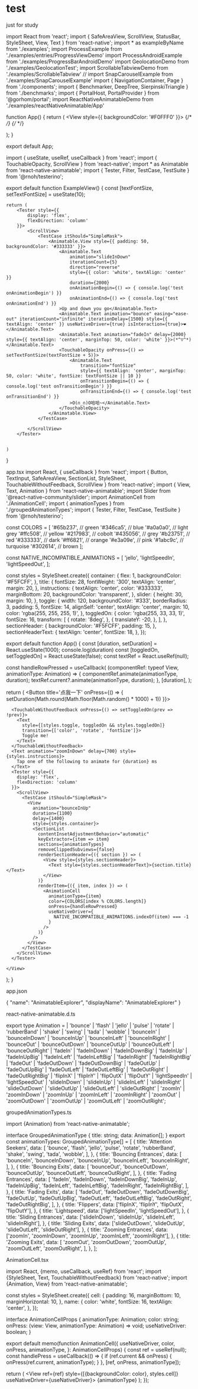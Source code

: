 # test
just for study


import React from 'react';
import {
  SafeAreaView,
  ScrollView,
  StatusBar,
  StyleSheet,
  View,
  Text
} from 'react-native';
import * as exampleByName from './examples';
import ProcessExample from './examples/entries/ProgressViewDemo'
import ProcessAndroidExample from './examples/ProgressBarAndroidDemo'
import GeolocationDemo from './examples/GeolocationTest';
import ScrollableTabviewDemo from './examples/ScrollableTabview'
// import SnapCarouselExample from './examples/SnapCarouselExample'
import { NavigationContainer, Page } from './components';
import { Benchmarker, DeepTree, SierpinskiTriangle } from './benchmarks';
import { PortalHost, PortalProvider } from '@gorhom/portal';
import ReactNativeAnimatableDemo from './examples/reactNativeAnimatable/App'

function App() {
  return (
    <View style={{ backgroundColor: '#F0FFF0' }}>
      <StatusBar barStyle="light-content" />
      <SafeAreaView>
        <NavigationContainer>
          <PortalProvider>
            <Page name='ProcessAndroidExample'><ProcessAndroidExample></ProcessAndroidExample></Page>
            <Page name='ProcessExample'><ProcessExample></ProcessExample></Page>
            <Page name='GeolocationDemo'><GeolocationDemo></GeolocationDemo></Page>
            <Page name='ScrollableTabviewDemo'><ScrollableTabviewDemo></ScrollableTabviewDemo></Page>
            <Page name = 'ReactNativeAnimatableDemo'><ReactNativeAnimatableDemo></ReactNativeAnimatableDemo></Page>
            {/* <Page name = 'RnFastImgDemo'><RnFastImgDemo></RnFastImgDemo></Page> */}
            {/* <Page name='SnapCarouselExample'><SnapCarouselExample></SnapCarouselExample></Page> */}
          </PortalProvider>
        </NavigationContainer>
      </SafeAreaView>
    </View>

  );
}

export default App;


import { useState, useRef, useCallback } from 'react';
import { TouchableOpacity, ScrollView } from 'react-native';
import * as Animatable from 'react-native-animatable';
import { Tester, Filter, TestCase, TestSuite } from '@rnoh/testerino';

export default function ExampleView() {
    const [textFontSize, setTextFontSize] = useState(10);

    return (
        <Tester style={{
            display: 'flex',
            flexDirection: 'column'
        }}>
            <ScrollView>
                <TestCase itShould="SimpleMask">
                    <Animatable.View style={{ padding: 50, backgroundColor: '#333333' }}>
                        <Animatable.Text
                            animation="slideInDown"
                            iterationCount={5}
                            direction="reverse"
                            style={{ color: 'white', textAlign: 'center' }}
                            duration={2000}
                            onAnimationBegin={() => { console.log('test onAnimationBegin') }}
                            onAnimationEnd={() => { console.log('test onAnimationEnd') }}
                        >Up and down you go</Animatable.Text>
                        <Animatable.Text animation="bounce" easing="ease-out" iterationCount="infinite" iterationDelay={1500} style={{ textAlign: 'center' }} useNativeDriver={true} isInteraction={true}>❤️</Animatable.Text>
                        <Animatable.Text animation="fadeIn" delay={2000} style={{ textAlign: 'center', marginTop: 50, color: 'white' }}>(*^▽^*)</Animatable.Text>
                        <TouchableOpacity onPress={() => setTextFontSize(textFontSize + 5)}>
                            <Animatable.Text
                                transition="fontSize"
                                style={{ textAlign: 'center', marginTop: 50, color: 'white', fontSize: textFontSize || 10 }}
                                onTransitionBegin={() => { console.log('test onTransitionBegin') }}
                                onTransitionEnd={() => { console.log('test onTransitionEnd') }}
                            >O(∩_∩)O哈哈~</Animatable.Text>
                        </TouchableOpacity>
                    </Animatable.View>
                </TestCase>

            </ScrollView>
        </Tester>


    )
}   

app.tsx
import React, { useCallback } from 'react';
import {
  Button,
  TextInput,
  SafeAreaView,
  SectionList,
  StyleSheet,
  TouchableWithoutFeedback,
  ScrollView
} from 'react-native';
import { View, Text, Animation } from 'react-native-animatable';
import Slider from '@react-native-community/slider';
import AnimationCell from './AnimationCell';
import { animationTypes } from './groupedAnimationTypes';
import { Tester, Filter, TestCase, TestSuite } from '@rnoh/testerino';

const COLORS = [
  '#65b237', // green
  '#346ca5', // blue
  '#a0a0a0', // light grey
  '#ffc508', // yellow
  '#217983', // cobolt
  '#435056', // grey
  '#b23751', // red
  '#333333', // dark
  '#ff6821', // orange
  '#e3a09e', // pink
  '#1abc9c', // turquoise
  '#302614', // brown
];

const NATIVE_INCOMPATIBLE_ANIMATIONS = [
  'jello',
  'lightSpeedIn',
  'lightSpeedOut',
];

const styles = StyleSheet.create({
  container: {
    flex: 1,
    backgroundColor: '#F5FCFF',
  },
  title: {
    fontSize: 28,
    fontWeight: '300',
    textAlign: 'center',
    margin: 20,
  },
  instructions: {
    textAlign: 'center',
    color: '#333333',
    marginBottom: 20,
    backgroundColor: 'transparent',
  },
  slider: {
    height: 30,
    margin: 10,
  },
  toggle: {
    width: 120,
    backgroundColor: '#333',
    borderRadius: 3,
    padding: 5,
    fontSize: 14,
    alignSelf: 'center',
    textAlign: 'center',
    margin: 10,
    color: 'rgba(255, 255, 255, 1)',
  },
  toggledOn: {
    color: 'rgba(255, 33, 33, 1)',
    fontSize: 16,
    transform: [
      {
        rotate: '8deg',
      },
      {
        translateY: -20,
      },
    ],
  },
  sectionHeader: {
    backgroundColor: '#F5FCFF',
    padding: 15,
  },
  sectionHeaderText: {
    textAlign: 'center',
    fontSize: 18,
  },
});

export default function App() {
  const [duration, setDuration] = React.useState(1000);
  console.log(duration)
  const [toggledOn, setToggledOn] = React.useState(false);
  const textRef = React.useRef<Text>(null);

  const handleRowPressed = useCallback(
    (componentRef: typeof View, animationType: Animation) => {
      componentRef.animate(animationType, duration);
      textRef.current?.animate(animationType, duration);
    },
    [duration],
  );

  return (
    <View style={styles.container}>
      <View style={styles.slider}>
        <Button title='点我一下' onPress={() => { setDuration(Math.round(Math.floor(Math.random() * 1000) + 1)) }}></Button>
      </View>

      <TouchableWithoutFeedback onPress={() => setToggledOn(prev => !prev)}>
        <Text
          style={[styles.toggle, toggledOn && styles.toggledOn]}
          transition={['color', 'rotate', 'fontSize']}>
          Toggle me!
        </Text>
      </TouchableWithoutFeedback>
      <Text animation="zoomInDown" delay={700} style={styles.instructions}>
        Tap one of the following to animate for {duration} ms
      </Text>
      <Tester style={{
        display: 'flex',
        flexDirection: 'column'
      }}>
        <ScrollView>
          <TestCase itShould="SimpleMask">
            <View
              animation="bounceInUp"
              duration={1100}
              delay={1400}
              style={styles.container}>
              <SectionList
                contentInsetAdjustmentBehavior="automatic"
                keyExtractor={item => item}
                sections={animationTypes}
                removeClippedSubviews={false}
                renderSectionHeader={({ section }) => (
                  <View style={styles.sectionHeader}>
                    <Text style={styles.sectionHeaderText}>{section.title}</Text>
                  </View>
                )}
                renderItem={({ item, index }) => (
                  <AnimationCell
                    animationType={item}
                    color={COLORS[index % COLORS.length]}
                    onPress={handleRowPressed}
                    useNativeDriver={
                      NATIVE_INCOMPATIBLE_ANIMATIONS.indexOf(item) === -1
                    }
                  />
                )}
              />
            </View>
          </TestCase>
        </ScrollView>
      </Tester>

    </View>
  );
}

app.json

{
  "name": "AnimatableExplorer",
  "displayName": "AnimatableExplorer"
}

react-native-animatable.d.ts

export type Animation =
  | 'bounce'
  | 'flash'
  | 'jello'
  | 'pulse'
  | 'rotate'
  | 'rubberBand'
  | 'shake'
  | 'swing'
  | 'tada'
  | 'wobble'
  | 'bounceIn'
  | 'bounceInDown'
  | 'bounceInUp'
  | 'bounceInLeft'
  | 'bounceInRight'
  | 'bounceOut'
  | 'bounceOutDown'
  | 'bounceOutUp'
  | 'bounceOutLeft'
  | 'bounceOutRight'
  | 'fadeIn'
  | 'fadeInDown'
  | 'fadeInDownBig'
  | 'fadeInUp'
  | 'fadeInUpBig'
  | 'fadeInLeft'
  | 'fadeInLeftBig'
  | 'fadeInRight'
  | 'fadeInRightBig'
  | 'fadeOut'
  | 'fadeOutDown'
  | 'fadeOutDownBig'
  | 'fadeOutUp'
  | 'fadeOutUpBig'
  | 'fadeOutLeft'
  | 'fadeOutLeftBig'
  | 'fadeOutRight'
  | 'fadeOutRightBig'
  | 'flipInX'
  | 'flipInY'
  | 'flipOutX'
  | 'flipOutY'
  | 'lightSpeedIn'
  | 'lightSpeedOut'
  | 'slideInDown'
  | 'slideInUp'
  | 'slideInLeft'
  | 'slideInRight'
  | 'slideOutDown'
  | 'slideOutUp'
  | 'slideOutLeft'
  | 'slideOutRight'
  | 'zoomIn'
  | 'zoomInDown'
  | 'zoomInUp'
  | 'zoomInLeft'
  | 'zoomInRight'
  | 'zoomOut'
  | 'zoomOutDown'
  | 'zoomOutUp'
  | 'zoomOutLeft'
  | 'zoomOutRight';

groupedAnimationTypes.ts

import {Animation} from 'react-native-animatable';

interface GroupedAnimationType {
  title: string;
  data: Animation[];
}
export const animationTypes: GroupedAnimationType[] = [
  {
    title: 'Attention Seekers',
    data: [
      'bounce',
      'flash',
      'jello',
      'pulse',
      'rotate',
      'rubberBand',
      'shake',
      'swing',
      'tada',
      'wobble',
    ],
  },
  {
    title: 'Bouncing Entrances',
    data: [
      'bounceIn',
      'bounceInDown',
      'bounceInUp',
      'bounceInLeft',
      'bounceInRight',
    ],
  },
  {
    title: 'Bouncing Exits',
    data: [
      'bounceOut',
      'bounceOutDown',
      'bounceOutUp',
      'bounceOutLeft',
      'bounceOutRight',
    ],
  },
  {
    title: 'Fading Entrances',
    data: [
      'fadeIn',
      'fadeInDown',
      'fadeInDownBig',
      'fadeInUp',
      'fadeInUpBig',
      'fadeInLeft',
      'fadeInLeftBig',
      'fadeInRight',
      'fadeInRightBig',
    ],
  },
  {
    title: 'Fading Exits',
    data: [
      'fadeOut',
      'fadeOutDown',
      'fadeOutDownBig',
      'fadeOutUp',
      'fadeOutUpBig',
      'fadeOutLeft',
      'fadeOutLeftBig',
      'fadeOutRight',
      'fadeOutRightBig',
    ],
  },
  {
    title: 'Flippers',
    data: ['flipInX', 'flipInY', 'flipOutX', 'flipOutY'],
  },
  {
    title: 'Lightspeed',
    data: ['lightSpeedIn', 'lightSpeedOut'],
  },
  {
    title: 'Sliding Entrances',
    data: ['slideInDown', 'slideInUp', 'slideInLeft', 'slideInRight'],
  },
  {
    title: 'Sliding Exits',
    data: ['slideOutDown', 'slideOutUp', 'slideOutLeft', 'slideOutRight'],
  },
  {
    title: 'Zooming Entrances',
    data: ['zoomIn', 'zoomInDown', 'zoomInUp', 'zoomInLeft', 'zoomInRight'],
  },
  {
    title: 'Zooming Exits',
    data: [
      'zoomOut',
      'zoomOutDown',
      'zoomOutUp',
      'zoomOutLeft',
      'zoomOutRight',
    ],
  },
];

AnimationCell.tsx

import React, {memo, useCallback, useRef} from 'react';
import {StyleSheet, Text, TouchableWithoutFeedback} from 'react-native';
import {Animation, View} from 'react-native-animatable';

const styles = StyleSheet.create({
  cell: {
    padding: 16,
    marginBottom: 10,
    marginHorizontal: 10,
  },
  name: {
    color: 'white',
    fontSize: 16,
    textAlign: 'center',
  },
});

interface AnimationCellProps {
  animationType: Animation;
  color: string;
  onPress: (view: View, animationType: Animation) => void;
  useNativeDriver: boolean;
}

export default memo(function AnimationCell({
  useNativeDriver,
  color,
  onPress,
  animationType,
}: AnimationCellProps) {
  const ref = useRef<View>(null);
  const handlePress = useCallback(() => {
    if (ref.current && onPress) {
      onPress(ref.current, animationType);
    }
  }, [ref, onPress, animationType]);

  return (
    <TouchableWithoutFeedback onPress={handlePress}>
      <View
        ref={ref}
        style={[{backgroundColor: color}, styles.cell]}
        useNativeDriver={useNativeDriver}>
        <Text style={styles.name}>{animationType}</Text>
      </View>
    </TouchableWithoutFeedback>
  );
});


